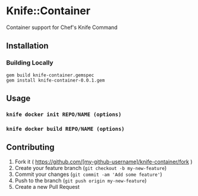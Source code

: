# Knife::Container
Container support for Chef's Knife Command

## Installation

### Building Locally

    gem build knife-container.gemspec
    gem install knife-container-0.0.1.gem

## Usage

### `knife docker init REPO/NAME (options)`
### `knife docker build REPO/NAME (options)`

## Contributing

1. Fork it ( https://github.com/[my-github-username]/knife-container/fork )
2. Create your feature branch (`git checkout -b my-new-feature`)
3. Commit your changes (`git commit -am 'Add some feature'`)
4. Push to the branch (`git push origin my-new-feature`)
5. Create a new Pull Request
